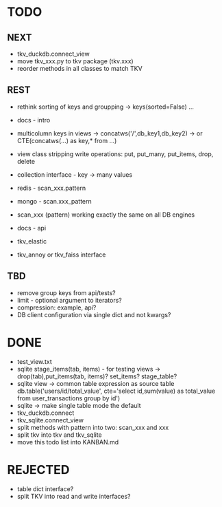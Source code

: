 
# TODO

## NEXT

- tkv_duckdb.connect_view
- move tkv_xxx.py to tkv package (tkv.xxx)
- reorder methods in all classes to match TKV

## REST

- rethink sorting of keys and groupping -> keys(sorted=False) ...
- docs - intro
- multicolumn keys in views -> concatws('/',db_key1,db_key2) -> or CTE(concatws(...) as key,\* from ...)
- view class stripping write operations: put, put_many, put_items, drop, delete
- collection interface - key -> many values
- redis - scan_xxx.pattern
- mongo - scan.xxx_pattern
- scan_xxx (pattern) working exactly the same on all DB engines

- docs - api
- tkv_elastic
- tkv_annoy or tkv_faiss interface

## TBD

- remove group keys from api/tests?
- limit - optional argument to iterators?
- compression: example, api?
- DB client configuration via single dict and not kwargs?

# DONE

- test_view.txt
- sqlite stage_items(tab, items) - for testing views -> drop(tab),put_items(tab, items)? set_items? stage_table?
- sqlite view -> common table expression as source table db.table('users/id/total_value', cte='select id,sum(value) as total_value from user_transactions group by id')
- sqlite -> make single table mode the default
- tkv_duckdb.connect
- tkv_sqlite.connect_view
- split methods with pattern into two: scan_xxx and xxx
- split tkv into tkv and tkv_sqlite
- move this todo list into KANBAN.md

# REJECTED

- table dict interface?
- split TKV into read and write interfaces?
